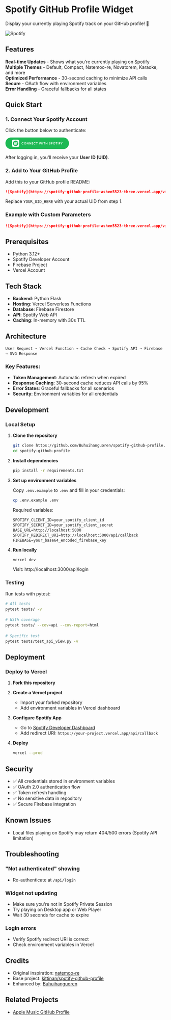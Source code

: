 # Spotify GitHub Profile Widget

Display your currently playing Spotify track on your GitHub profile! 🎵

![Spotify](https://spotify-github-profile-ashen5523-three.vercel.app/view?uid=v2kyn2tq6dtav2q5yf4bf9fik)

## Features

 **Real-time Updates** - Shows what you're currently playing on Spotify  
 **Multiple Themes** - Default, Compact, Natemoo-re, Novatorem, Karaoke, and more  
 **Optimized Performance** - 30-second caching to minimize API calls  
 **Secure** - OAuth flow with environment variables  
 **Error Handling** - Graceful fallbacks for all states  

## Quick Start

### 1. Connect Your Spotify Account

Click the button below to authenticate:

[<img src="/img/btn-spotify.png" width="200">](https://spotify-github-profile-ashen5523-three.vercel.app/api/login)

After logging in, you'll receive your **User ID (UID)**.

### 2. Add to Your GitHub Profile

Add this to your GitHub profile README:

```markdown
![Spotify](https://spotify-github-profile-ashen5523-three.vercel.app/view?uid=YOUR_UID_HERE)
```

Replace `YOUR_UID_HERE` with your actual UID from step 1.

### Example with Custom Parameters

```markdown
![Spotify](https://spotify-github-profile-ashen5523-three.vercel.app/view?uid=YOUR_UID&theme=compact&background_color=121212)
```

## Prerequisites

- Python 3.12+
- Spotify Developer Account
- Firebase Project
- Vercel Account

## Tech Stack

- **Backend**: Python Flask
- **Hosting**: Vercel Serverless Functions
- **Database**: Firebase Firestore
- **API**: Spotify Web API
- **Caching**: In-memory with 30s TTL

## Architecture

```
User Request → Vercel Function → Cache Check → Spotify API → Firebase → SVG Response
```

### Key Features:
- **Token Management**: Automatic refresh when expired
- **Response Caching**: 30-second cache reduces API calls by 95%
- **Error States**: Graceful fallbacks for all scenarios
- **Security**: Environment variables for all credentials

## Development


### Local Setup

1. **Clone the repository**
   ```bash
   git clone https://github.com/Buhuihanguoren/spotify-github-profile.git
   cd spotify-github-profile
   ```

2. **Install dependencies**
   ```bash
   pip install -r requirements.txt
   ```

3. **Set up environment variables**
   
   Copy `.env.example` to `.env` and fill in your credentials:
   ```bash
   cp .env.example .env
   ```

   Required variables:
   ```
   SPOTIFY_CLIENT_ID=your_spotify_client_id
   SPOTIFY_SECRET_ID=your_spotify_client_secret
   BASE_URL=http://localhost:5000
   SPOTIFY_REDIRECT_URI=http://localhost:5000/api/callback
   FIREBASE=your_base64_encoded_firebase_key
   ```

4. **Run locally**
   ```bash
   vercel dev
   ```

   Visit: http://localhost:3000/api/login

### Testing

Run tests with pytest:
```bash
# All tests
pytest tests/ -v

# With coverage
pytest tests/ --cov=api --cov-report=html

# Specific test
pytest tests/test_api_view.py -v
```

## Deployment

### Deploy to Vercel

1. **Fork this repository**

2. **Create a Vercel project**
   - Import your forked repository
   - Add environment variables in Vercel dashboard

3. **Configure Spotify App**
   - Go to [Spotify Developer Dashboard](https://developer.spotify.com/dashboard)
   - Add redirect URI: `https://your-project.vercel.app/api/callback`

4. **Deploy**
   ```bash
   vercel --prod
   ```


## Security

- ✅ All credentials stored in environment variables
- ✅ OAuth 2.0 authentication flow
- ✅ Token refresh handling
- ✅ No sensitive data in repository
- ✅ Secure Firebase integration

## Known Issues

- Local files playing on Spotify may return 404/500 errors (Spotify API limitation)

## Troubleshooting

### "Not authenticated" showing
- Re-authenticate at `/api/login`

### Widget not updating
- Make sure you're not in Spotify Private Session
- Try playing on Desktop app or Web Player
- Wait 30 seconds for cache to expire

### Login errors
- Verify Spotify redirect URI is correct
- Check environment variables in Vercel

## Credits

- Original inspiration: [natemoo-re](https://github.com/natemoo-re)
- Base project: [kittinan/spotify-github-profile](https://github.com/kittinan/spotify-github-profile)
- Enhanced by: [Buhuihanguoren](https://github.com/Buhuihanguoren)

## Related Projects

- [Apple Music GitHub Profile](https://github.com/rayriffy/apple-music-github-profile)